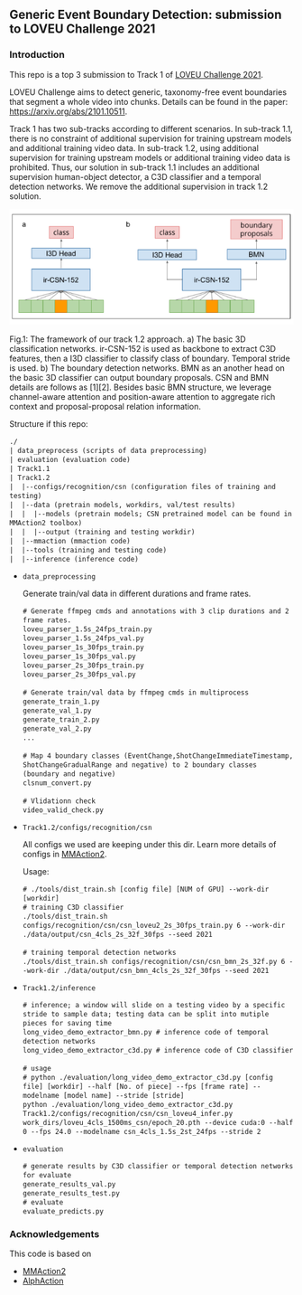 ## Generic Event Boundary Detection: submission to LOVEU Challenge 2021

### Introduction

This repo is a top 3 submission to Track 1 of [LOVEU Challenge 2021](https://sites.google.com/view/loveucvpr21/home).

LOVEU Challenge aims to detect generic, taxonomy-free event boundaries that segment a whole video into chunks. Details can be found in the paper: https://arxiv.org/abs/2101.10511.

Track 1 has two sub-tracks according to different scenarios. In sub-track 1.1, there is no constraint of additional supervision for training upstream models and additional training video data. In sub-track 1.2, using additional supervision for training upstream models or additional training video data is prohibited. Thus, our solution in sub-track 1.1 includes an additional supervision human-object detector, a C3D classifier and a temporal detection networks. We remove the additional supervision in track 1.2 solution.



![architecture](./Track1.2/images/Architecture.png)

Fig.1: The framework of our track 1.2 approach. a) The basic 3D classification networks. ir-CSN-152 is used as backbone to extract C3D features, then a I3D classifier to classify class of boundary. Temporal stride is used. b) The boundary detection networks. BMN as an another head on the basic 3D classifier can output boundary proposals. CSN and BMN details are follows as [1][2]. Besides basic BMN structure, we leverage channel-aware attention and position-aware attention to aggregate rich context and proposal-proposal relation information.

Structure if this repo:

```
./
| data_preprocess (scripts of data preprocessing)
| evaluation (evaluation code)
| Track1.1
| Track1.2
|  |--configs/recognition/csn (configuration files of training and testing)
|  |--data (pretrain models, workdirs, val/test results)
|  |  |--models (pretrain models; CSN pretrained model can be found in MMAction2 toolbox)
|  |  |--output (training and testing workdir)
|  |--mmaction (mmaction code)
|  |--tools (training and testing code)
|  |--inference (inference code)
```

- `data_preprocessing`

  Generate train/val data in different durations and frame rates.

  ```shell
  # Generate ffmpeg cmds and annotations with 3 clip durations and 2 frame rates.
  loveu_parser_1.5s_24fps_train.py
  loveu_parser_1.5s_24fps_val.py
  loveu_parser_1s_30fps_train.py
  loveu_parser_1s_30fps_val.py
  loveu_parser_2s_30fps_train.py
  loveu_parser_2s_30fps_val.py
  
  # Generate train/val data by ffmpeg cmds in multiprocess
  generate_train_1.py
  generate_val_1.py
  generate_train_2.py
  generate_val_2.py
  ...
  
  # Map 4 boundary classes (EventChange,ShotChangeImmediateTimestamp, ShotChangeGradualRange and negative) to 2 boundary classes (boundary and negative)
  clsnum_convert.py
  
  # Vlidationn check
  video_valid_check.py
  ```

- `Track1.2/configs/recognition/csn`

  All configs we used are keeping under this dir. Learn more details of configs in [MMAction2](https://github.com/open-mmlab/mmaction2/blob/master/docs/tutorials/1_config.md).

  Usage:

  ```shell
  # ./tools/dist_train.sh [config file] [NUM of GPU] --work-dir [workdir]
  # training C3D classifier
  ./tools/dist_train.sh configs/recognition/csn/csn_loveu2_2s_30fps_train.py 6 --work-dir ./data/output/csn_4cls_2s_32f_30fps --seed 2021
  
  # training temporal detection networks
  ./tools/dist_train.sh configs/recognition/csn/csn_bmn_2s_32f.py 6 --work-dir ./data/output/csn_bmn_4cls_2s_32f_30fps --seed 2021
  ```

- `Track1.2/inference`

  ```shell
  # inference; a window will slide on a testing video by a specific stride to sample data; testing data can be split into mutiple pieces for saving time
  long_video_demo_extractor_bmn.py # inference code of temporal detection networks
  long_video_demo_extractor_c3d.py # inference code of C3D classifier
  
  # usage
  # python ./evaluation/long_video_demo_extractor_c3d.py [config file] [workdir] --half [No. of piece] --fps [frame rate] --modelname [model name] --stride [stride]
  python ./evaluation/long_video_demo_extractor_c3d.py Track1.2/configs/recognition/csn/csn_loveu4_infer.py work_dirs/loveu_4cls_1500ms_csn/epoch_20.pth --device cuda:0 --half 0 --fps 24.0 --modelname csn_4cls_1.5s_2st_24fps --stride 2
  ```

- `evaluation`

  ```shell
  # generate results by C3D classifier or temporal detection networks for evaluate
  generate_results_val.py
  generate_results_test.py
  # evaluate
  evaluate_predicts.py
  ```

### Acknowledgements

This code is based on

- [MMAction2](https://github.com/open-mmlab/mmaction2)
- [AlphAction](https://github.com/MVIG-SJTU/AlphAction)